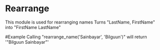 Rearrange
=========

This module is used for rearranging names
Turns "LastName, FirstName" into "FirstName LastName"

#Example
Calling "rearrange_name('Sainbayar', 'Bilguun')" will return '"Bilguun Sainbayar"'
